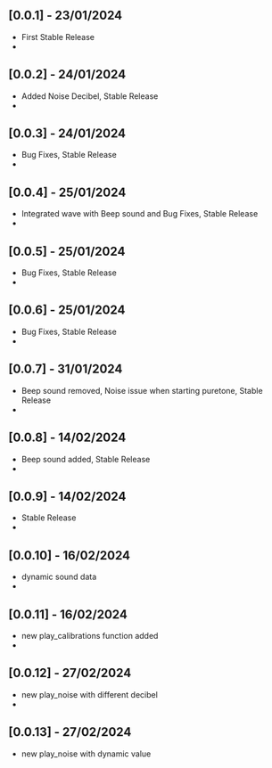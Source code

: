 ## [0.0.1] - 23/01/2024
* First Stable Release
* 
## [0.0.2] - 24/01/2024
* Added Noise Decibel, Stable Release
* 
## [0.0.3] - 24/01/2024
* Bug Fixes, Stable Release
* 
## [0.0.4] - 25/01/2024
* Integrated wave with Beep sound and Bug Fixes, Stable Release
* 
## [0.0.5] - 25/01/2024
* Bug Fixes, Stable Release
* 
## [0.0.6] - 25/01/2024
* Bug Fixes, Stable Release
*
## [0.0.7] - 31/01/2024
* Beep sound removed, Noise issue when starting puretone, Stable Release
*
## [0.0.8] - 14/02/2024
* Beep sound added, Stable Release
*
## [0.0.9] - 14/02/2024
* Stable Release
* 
## [0.0.10] - 16/02/2024
* dynamic sound data
* 
## [0.0.11] - 16/02/2024
* new play_calibrations function added
* 
## [0.0.12] - 27/02/2024
* new play_noise with different decibel
*
## [0.0.13] - 27/02/2024
* new play_noise with dynamic value